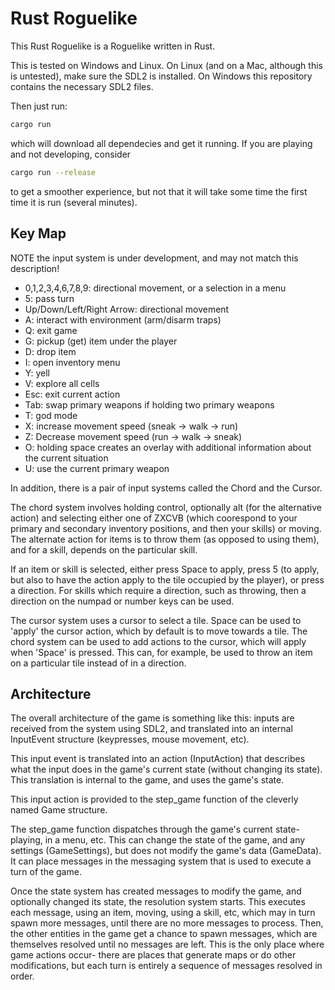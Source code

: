 # Rust Roguelike
This Rust Roguelike is a Roguelike written in Rust.


This is tested on Windows and Linux. On Linux (and on a Mac, although
this is untested), make sure the SDL2 is installed. On Windows this repository
contains the necessary SDL2 files.

Then just run:
```bash
cargo run
```
which will download all dependecies and get it running. If you are playing and not developing,
consider
```bash
cargo run --release
```
to get a smoother experience, but not that it will take some time the first time it is
run (several minutes).

## Key Map
NOTE the input system is under development, and may not match this description!

  * 0,1,2,3,4,6,7,8,9: directional movement, or a selection in a menu
  * 5: pass turn
  * Up/Down/Left/Right Arrow: directional movement
  * A: interact with environment (arm/disarm traps)
  * Q: exit game
  * G: pickup (get) item under the player
  * D: drop item
  * I: open inventory menu
  * Y: yell
  * V: explore all cells
  * Esc: exit current action
  * Tab: swap primary weapons if holding two primary weapons
  * T: god mode
  * X: increase movement speed (sneak -> walk -> run)
  * Z: Decrease movement speed (run -> walk -> sneak)
  * O: holding space creates an overlay with additional information about the current situation
  * U: use the current primary weapon

In addition, there is a pair of input systems called the Chord and the Cursor.

The chord system involves holding control, optionally alt (for the alternative action)
and selecting either one of ZXCVB (which coorespond to your primary and secondary
inventory positions, and then your skills) or moving. The alternate action for
items is to throw them (as opposed to using them), and for a skill, depends on the
particular skill.

If an item or skill is selected, either press Space to apply, press 5 (to apply, but also
to have the action apply to the tile occupied by the player), or press a direction. For
skills which require a direction, such as throwing, then a direction on the numpad
or number keys can be used.


The cursor system uses a cursor to select a tile. Space can be used to 'apply' the cursor
action, which by default is to move towards a tile. The chord system can be used to
add actions to the cursor, which will apply when 'Space' is pressed.
This can, for example, be used to throw an item on a particular tile instead of in a
direction.


## Architecture
The overall architecture of the game is something like this: inputs are
received from the system using SDL2, and translated into an internal InputEvent
structure (keypresses, mouse movement, etc). 

This input event is translated into an action (InputAction) that describes what
the input does in the game's current state (without changing its state).
This translation is internal to the game, and uses the game's state.

This input action is provided to the step\_game function of the cleverly named
Game structure.  

The step\_game function dispatches through the game's current state- playing,
in a menu, etc. This can change the state of the game, and any settings
(GameSettings), but does not modify the game's data (GameData). It can place
messages in the messaging system that is used to execute a turn of the game.


Once the state system has created messages to modify the game,
and optionally changed its state, the resolution
system starts.  This executes each message, using an item, moving, using a
skill, etc, which may in turn spawn more messages, until there are no more
messages to process. Then, the other entities in the game get a chance to spawn
messages, which are themselves resolved until no messages are left.
This is the only place where game actions occur- there are places that
generate maps or do other modifications, but each turn is entirely
a sequence of messages resolved in order.

